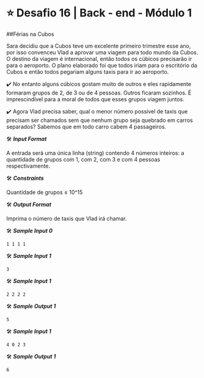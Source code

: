 # ⭐ Desafio  16 | Back - end - Módulo 1

##Férias na Cubos

Sara decidiu que a Cubos teve um excelente primeiro trimestre esse ano, por isso convenceu Vlad a aprovar uma viagem para todo mundo da Cubos. O destino da viagem é internacional, então todos os cúbicos precisarão ir para o aeroporto. O plano elaborado foi que todos iriam para o escritório da Cubos e então todos pegariam alguns taxis para ir ao aeroporto.

✔️ No entanto alguns cúbicos gostam muito de outros e eles rapidamente formaram grupos de 2, de 3 ou de 4 pessoas. Outros ficaram sozinhos. É imprescindível para a moral de todos que esses grupos viagem juntos.

✔️  Agora Vlad precisa saber, qual o menor número possível de taxis que precisam ser chamados sem que nenhum grupo seja quebrado em carros separados? Sabemos que em todo carro cabem 4 passageiros.

🛠️ **_Input Format_**

A entrada será uma única linha (string) contendo 4 números inteiros: a quantidade de grupos com 1, com 2, com 3 e com 4 pessoas respectivamente.

🛠️ **_Constraints_**

Quantidade de grupos ≤ 10^15

🛠️ **_Output Format_**

Imprima o número de taxis que Vlad irá chamar.

🛠️ **_Sample Input 0_**
```javascript=
1 1 1 1
```
🛠️ **_Sample Input 1_**
```javascript=
3
```
🛠️ **_Sample Input 1_**
```javascript=
2 2 2 2
```
🛠️ **_Sample Output 1_**
```javascript=
5
```
🛠️ **_Sample Input 1_**
```javascript=
4 0 2 3
```
🛠️ **_Sample Output 1_**
```javascript=
6
```